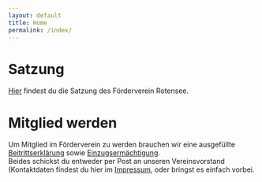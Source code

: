 ```yaml
---
layout: default
title: Home
permalink: /index/
---
```


# Satzung
[Hier](/_files/Vereinssatzung_FDR.pdf) findest du die Satzung des Förderverein Rotensee.

# Mitglied werden
Um Mitglied im Förderverein zu werden brauchen wir eine ausgefüllte [Beitrittserklärung](/_files/Beitrittserklaerung.pdf) sowie [Einzugsermächtigung](/_files/Einzugsermaechtigung.pdf).  
Beides schickst du entweder per Post an unseren Vereinsvorstand (Kontaktdaten findest du hier im [Impressum](/Impressum), oder bringst es einfach vorbei.
